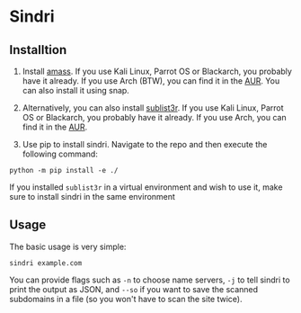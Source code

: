 # Sindri

## Installtion
1. Install [amass](https://github.com/OWASP/Amass). If you use Kali Linux, Parrot OS or Blackarch, you probably have it already. If you use Arch (BTW), you can find it in the [AUR](https://aur.archlinux.org/packages/amass/). You can also install it using snap.

2. Alternatively, you can also install [sublist3r](https://github.com/aboul3la/Sublist3r). If you use Kali Linux, Parrot OS or Blackarch, you probably have it already. If you use Arch, you can find it in the [AUR](https://aur.archlinux.org/packages/sublist3r-git/).

3. Use pip to install sindri. Navigate to the repo and then execute the following command:
````shell
python -m pip install -e ./
````
If you installed `sublist3r` in a virtual environment and wish to use it, make sure to install sindri in the same environment

## Usage
The basic usage is very simple:
```shell
sindri example.com
```

You can provide flags such as `-n` to choose name servers, `-j` to tell sindri to print the output as JSON, and `--so` if you want to save the scanned subdomains in a file (so you won't have to scan the site twice).